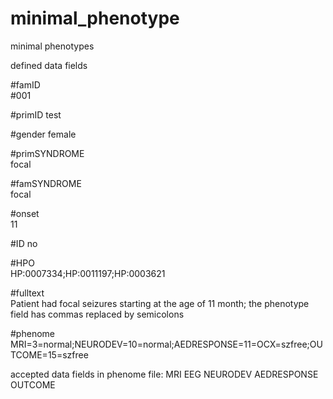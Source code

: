 # minimal_phenotype

minimal phenotypes

defined data fields

#famID	
#001

#primID	
test

#gender	
female

#primSYNDROME	
focal

#famSYNDROME	
focal

#onset	
11

#ID	
no

#HPO	
HP:0007334;HP:0011197;HP:0003621

#fulltext	
Patient had focal seizures starting at the age of 11 month; the phenotype field has commas replaced by semicolons

#phenome	
MRI=3=normal;NEURODEV=10=normal;AEDRESPONSE=11=OCX=szfree;OUTCOME=15=szfree

accepted data fields in phenome file:
MRI
EEG
NEURODEV
AEDRESPONSE
OUTCOME
